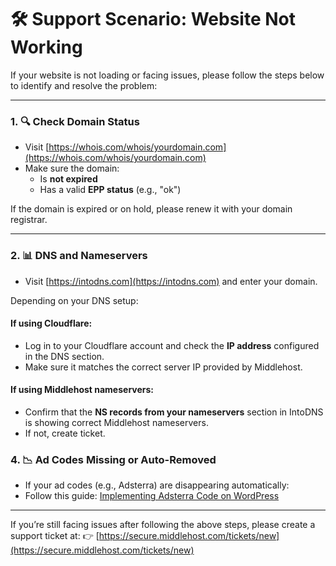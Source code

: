 # 🛠️ Support Scenario: Website Not Working

If your website is not loading or facing issues, please follow the steps below to identify and resolve the problem:

---

### 1. 🔍 Check Domain Status

- Visit [https://whois.com/whois/yourdomain.com](https://whois.com/whois/yourdomain.com)
- Make sure the domain:
  - Is **not expired**
  - Has a valid **EPP status** (e.g., "ok")

If the domain is expired or on hold, please renew it with your domain registrar.

---

### 2. 📊 DNS and Nameservers

- Visit [https://intodns.com](https://intodns.com) and enter your domain.

Depending on your DNS setup:

#### If using **Cloudflare**:

- Log in to your Cloudflare account and check the **IP address** configured in the DNS section.
- Make sure it matches the correct server IP provided by Middlehost.

#### If using **Middlehost nameservers**:

- Confirm that the **NS records from your nameservers** section in IntoDNS is showing correct Middlehost nameservers.
- If not, create ticket.

### 4. 📉 Ad Codes Missing or Auto-Removed

- If your ad codes (e.g., Adsterra) are disappearing automatically:
- Follow this guide: [Implementing Adsterra Code on WordPress](https://middlehost.com/knowledgebase/books/shared-cloud-hosting/page/implementing-adsterra-code-on-wordpress)

---

If you’re still facing issues after following the above steps, please create a support ticket at:
👉 [https://secure.middlehost.com/tickets/new](https://secure.middlehost.com/tickets/new)
